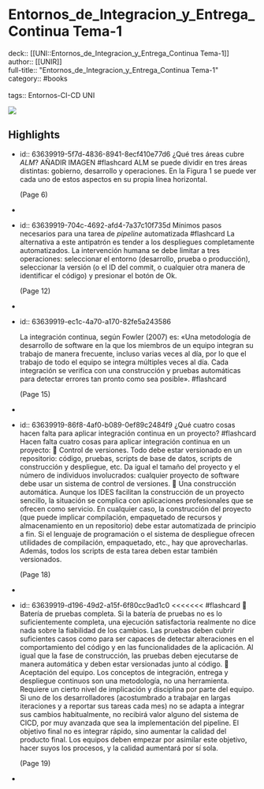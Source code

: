# Entornos_de_Integracion_y_Entrega_Continua Tema-1

deck:: [[UNI::Entornos_de_Integracion_y_Entrega_Continua Tema-1]]\
author:: [[UNIR]]\
full-title:: "Entornos_de_Integracion_y_Entrega_Continua Tema-1"\
category:: #books\
\
tags:: Entornos-CI-CD UNI  

![](https://readwise-assets.s3.amazonaws.com/media/uploaded_book_covers/profile_22942/ed1ff853-1da7-4f47-a3a7-6f588b221213.jpg)
## Highlights
- id:: 63639919-5f7d-4836-8941-8ecf410e77d6
   ¿Qué tres áreas cubre _ALM_?
   AÑADIR IMAGEN #flashcard 
    ALM se puede dividir en tres áreas distintas: gobierno, desarrollo y operaciones. En la Figura 1 se puede ver cada uno de estos aspectos en su propia línea horizontal.
  
     (Page 6)
-
- id:: 63639919-704c-4692-afd4-7a37c10f735d
   Mínimos pasos necesarios para una tarea de *pipeline* automatizada #flashcard 
    La alternativa a este antipatrón es tender a los despliegues completamente automatizados. La intervención humana se debe limitar a tres operaciones: seleccionar el entorno (desarrollo, prueba o producción), seleccionar la versión (o el ID del commit, o cualquier otra manera de identificar el código) y presionar el botón de Ok.
  
     (Page 12)
-
- id:: 63639919-ec1c-4a70-a170-82fe5a243586
  
  La integración continua, según Fowler (2007) es: «Una metodología de desarrollo de software en la que los miembros de un equipo integran su trabajo de manera frecuente, incluso varias veces al día, por lo que el trabajo de todo el equipo se integra múltiples veces al día. Cada integración se verifica con una construcción y pruebas automáticas para detectar errores tan pronto como sea posible». #flashcard 
  
  
     (Page 15)
-
- id:: 63639919-86f8-4af0-b089-0ef89c2484f9
   ¿Qué cuatro cosas hacen falta para aplicar integración continua en un proyecto? #flashcard 
    Hacen falta cuatro cosas para aplicar integración continua en un proyecto:  Control de versiones. Todo debe estar versionado en un repositorio: código, pruebas, scripts de base de datos, scripts de construcción y despliegue, etc. Da igual el tamaño del proyecto y el número de individuos involucrados: cualquier proyecto de software debe usar un sistema de control de versiones.  Una construcción automática. Aunque los IDES facilitan la construcción de un proyecto sencillo, la situación se complica con aplicaciones profesionales que se ofrecen como servicio. En cualquier caso, la construcción del proyecto (que puede implicar compilación, empaquetado de recursos y almacenamiento en un repositorio) debe estar automatizada de principio a fin. Si el lenguaje de programación o el sistema de despliegue ofrecen utilidades de compilación, empaquetado, etc., hay que aprovecharlas. Además, todos los scripts de esta tarea deben estar también versionados.
  
     (Page 18)
-
- id:: 63639919-d196-49d2-a15f-6f80cc9ad1c0
   <<<<<<< #flashcard 
     Batería de pruebas completa. Si la batería de pruebas no es lo suficientemente completa, una ejecución satisfactoria realmente no dice nada sobre la fiabilidad de los cambios. Las pruebas deben cubrir suficientes casos como para ser capaces de detectar alteraciones en el comportamiento del código y en las funcionalidades de la aplicación. Al igual que la fase de construcción, las pruebas deben ejecutarse de manera automática y deben estar versionadas junto al código.  Aceptación del equipo. Los conceptos de integración, entrega y despliegue continuos son una metodología, no una herramienta. Requiere un cierto nivel de implicación y disciplina por parte del equipo. Si uno de los desarrolladores (acostumbrado a trabajar en largas iteraciones y a reportar sus tareas cada mes) no se adapta a integrar sus cambios habitualmente, no recibirá valor alguno del sistema de CICD, por muy avanzada que sea la implementación del pipeline. El objetivo final no es integrar rápido, sino aumentar la calidad del producto final. Los equipos deben empezar por asimilar este objetivo, hacer suyos los procesos, y la calidad aumentará por sí sola.
  
     (Page 19)
-